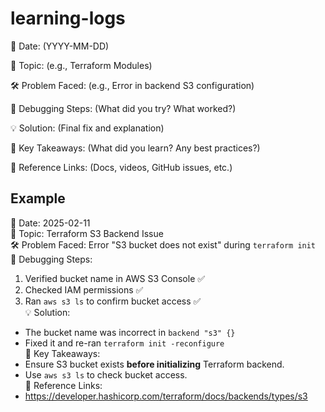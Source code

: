 # learning-logs
📅 Date:  (YYYY-MM-DD)

🔹 Topic: (e.g., Terraform Modules)

🛠️ Problem Faced: (e.g., Error in backend S3 configuration)

🧐 Debugging Steps: (What did you try? What worked?)

💡 Solution: (Final fix and explanation)

🚀 Key Takeaways: (What did you learn? Any best practices?)

📌 Reference Links: (Docs, videos, GitHub issues, etc.)

## Example

📅 Date: 2025-02-11  
🔹 Topic: Terraform S3 Backend Issue  
🛠️ Problem Faced: Error "S3 bucket does not exist" during `terraform init`  
🧐 Debugging Steps:  
  1. Verified bucket name in AWS S3 Console ✅  
  2. Checked IAM permissions ✅  
  3. Ran `aws s3 ls` to confirm bucket access ✅  
💡 Solution:  
  - The bucket name was incorrect in `backend "s3" {}`  
  - Fixed it and re-ran `terraform init -reconfigure`  
🚀 Key Takeaways:  
  - Ensure S3 bucket exists **before initializing** Terraform backend.  
  - Use `aws s3 ls` to check bucket access.  
📌 Reference Links:  
  - https://developer.hashicorp.com/terraform/docs/backends/types/s3  
